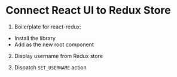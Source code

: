 # Connect React UI to Redux Store

1. Boilerplate for react-redux:
  - Install the library
  - Add <Provider store="store"> as the new root component

2. Display username from Redux store

3. Dispatch `SET_USERNAME` action

